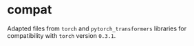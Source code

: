 # compat

Adapted files from `torch` and `pytorch_transformers` libraries for compatibility with `torch` version `0.3.1`.
